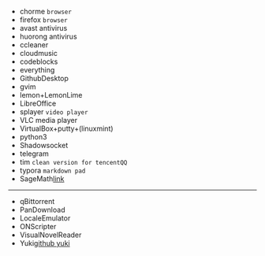 * chorme `browser`
* firefox `browser`
* avast antivirus
* huorong antivirus
* ccleaner
* cloudmusic
* codeblocks
* everything
* GithubDesktop
* gvim
* lemon+LemonLime
* LibreOffice
* splayer `video player`
* VLC media player
* VirtualBox+putty+(linuxmint)
* python3
* Shadowsocket
* telegram
* tim `clean version for tencentQQ`
* typora `markdown pad`  
* SageMath[link](<https://www.sagemath.org/>)

-----

* qBittorrent
* PanDownload
* LocaleEmulator
* ONScripter
* VisualNovelReader
* Yuki[github yuki](<https://github.com/project-yuki/YUKI>)
